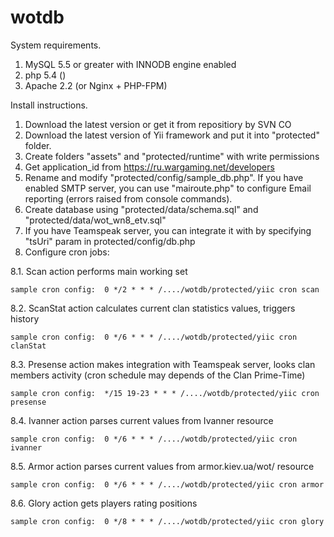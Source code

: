 wotdb
=====

System requirements.
  1. MySQL 5.5 or greater with INNODB engine enabled
  2. php 5.4 ()
  3. Apache 2.2 (or Nginx + PHP-FPM)


Install instructions.

  1. Download the latest version or get it from repositiory by SVN CO
  2. Download the latest version of Yii framework and put it into "protected" folder.
  3. Create folders "assets" and "protected/runtime" with write permissions
  4. Get application_id from https://ru.wargaming.net/developers
  5. Rename and modify "protected/config/sample_db.php". If you have enabled SMTP server, you can use "mairoute.php" to configure Email reporting (errors raised from console commands).
  6. Create database using  "protected/data/schema.sql" and "protected/data/wot_wn8_etv.sql"
  7. If you have Teamspeak server, you can integrate it with by specifying "tsUri" param in protected/config/db.php
  8. Configure cron jobs: 
  
  8.1. Scan action performs main working set

    sample cron config:  0 */2 * * * /..../wotdb/protected/yiic cron scan

  8.2. ScanStat action calculates current clan statistics values, triggers history
  
    sample cron config:  0 */6 * * * /..../wotdb/protected/yiic cron clanStat

  8.3. Presense action makes integration with Teamspeak server, looks clan members activity (cron schedule may depends of the Clan Prime-Time)
  
    sample cron config:  */15 19-23 * * * /..../wotdb/protected/yiic cron presense

  8.4. Ivanner action parses current values from Ivanner resource
  
    sample cron config:  0 */6 * * * /..../wotdb/protected/yiic cron ivanner

  8.5. Armor action parses current values from armor.kiev.ua/wot/ resource
  
    sample cron config:  0 */6 * * * /..../wotdb/protected/yiic cron armor
    
  8.6. Glory action gets players rating positions
  
    sample cron config:  0 */8 * * * /..../wotdb/protected/yiic cron glory
